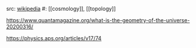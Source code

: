 src: [wikipedia](https://en.wikipedia.org/wiki/cosmic_topology) 
#: [[cosmology]], [[topology]] 

https://www.quantamagazine.org/what-is-the-geometry-of-the-universe-20200316/

https://physics.aps.org/articles/v17/74

